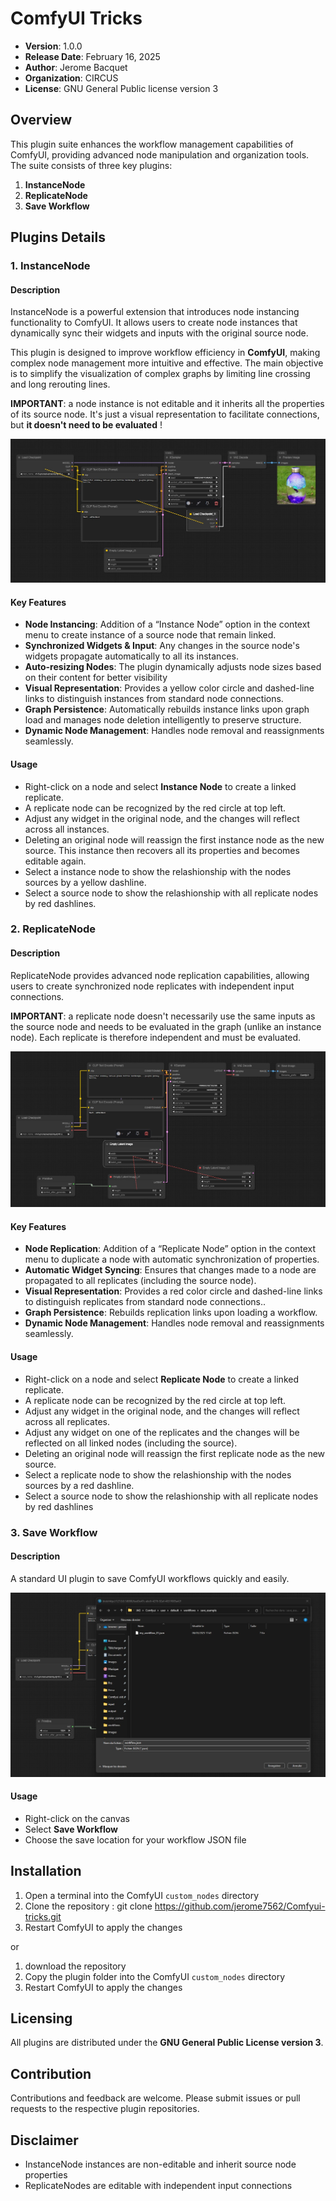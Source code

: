 # ComfyUI Tricks
- **Version**: 1.0.0
- **Release Date**: February 16, 2025
- **Author**: Jerome Bacquet
- **Organization**: CIRCUS
- **License**: GNU General Public license version 3

## Overview

This plugin suite enhances the workflow management capabilities of ComfyUI, providing advanced node manipulation and organization tools. The suite consists of three key plugins:

1. **InstanceNode**
2. **ReplicateNode**
3. **Save Workflow**

## Plugins Details

### 1. InstanceNode

#### Description
InstanceNode is a powerful extension that introduces node instancing functionality to ComfyUI. It allows users to create node instances that dynamically sync their widgets and inputs with the original source node.

This plugin is designed to improve workflow efficiency in **ComfyUI**, making complex node management more intuitive and effective.
The main objective is to simplify the visualization of complex graphs by limiting line crossing and long rerouting lines.

**IMPORTANT**: a node instance is not editable and it inherits all the properties of its source node. 
It's just a visual representation to facilitate connections, but **it doesn't need to be evaluated** !

![InstanceNode Snapshot](docs/images/instance_snapshot.jpg)

#### Key Features
- **Node Instancing**: Addition of a “Instance Node” option in the context menu to create instance of a source node that remain linked.
- **Synchronized Widgets & Input**: Any changes in the source node's widgets propagate automatically to all its instances.
- **Auto-resizing Nodes**: The plugin dynamically adjusts node sizes based on their content for better visibility
- **Visual Representation**: Provides a yellow color circle and dashed-line links to distinguish instances from standard node connections.
- **Graph Persistence**:  Automatically rebuilds instance links upon graph load and manages node deletion intelligently to preserve structure.
- **Dynamic Node Management**: Handles node removal and reassignments seamlessly.

#### Usage
- Right-click on a node and select **Instance Node** to create a linked replicate.
- A replicate node can be recognized by the red circle at top left. 
- Adjust any widget in the original node, and the changes will reflect across all instances.
- Deleting an original node will reassign the first instance node as the new source. 
  This instance then recovers all its properties and becomes editable again.
- Select a instance node to show the relashionship with the nodes sources by a yellow dashline.
- Select a source node to show the relashionship with all replicate nodes by red dashlines.

### 2. ReplicateNode

#### Description
ReplicateNode provides advanced node replication capabilities, allowing users to create synchronized node replicates with independent input connections.  

**IMPORTANT**: a replicate node doesn't necessarily use the same inputs as the source node and needs to be evaluated in the graph (unlike an instance node). Each replicate is therefore independent and must be evaluated.

![ReplicateNode Snapshot](docs/images/replicate_snapshot.jpg)

#### Key Features
- **Node Replication**: Addition of a “Replicate Node” option in the context menu to duplicate a node with automatic synchronization of properties.
- **Automatic Widget Syncing**:  Ensures that changes made to a node are propagated to all replicates (including the source node).
- **Visual Representation**: Provides a red color circle and dashed-line links to distinguish replicates from standard node connections..
- **Graph Persistence**: Rebuilds replication links upon loading a workflow.
- **Dynamic Node Management**: Handles node removal and reassignments seamlessly.

#### Usage
- Right-click on a node and select **Replicate Node** to create a linked replicate.
- A replicate node can be recognized by the red circle at top left. 
- Adjust any widget in the original node, and the changes will reflect across all replicates.
- Adjust any widget on one of the replicates and the changes will be reflected on all linked nodes (including the source).
- Deleting an original node will reassign the first replicate node as the new source.
- Select a replicate node to show the relashionship with the nodes sources by a red dashline.
- Select a source node to show the relashionship with all replicate nodes by red dashlines

### 3. Save Workflow

#### Description
A standard UI plugin to save ComfyUI workflows quickly and easily.

![Save Workflow Snapshot](docs/images/save_workflow_snapshot.jpg)

#### Usage
- Right-click on the canvas
- Select **Save Workflow**
- Choose the save location for your workflow JSON file

## Installation

1. Open a terminal into the ComfyUI `custom_nodes` directory
2. Clone the repository : 
git clone https://github.com/jerome7562/Comfyui-tricks.git
3. Restart ComfyUI to apply the changes

or 
1. download the repository
2. Copy the plugin folder into the ComfyUI `custom_nodes` directory
3. Restart ComfyUI to apply the changes

## Licensing

All plugins are distributed under the **GNU General Public License version 3**.

## Contribution

Contributions and feedback are welcome. Please submit issues or pull requests to the respective plugin repositories.

## Disclaimer

- InstanceNode instances are non-editable and inherit source node properties
- ReplicateNodes are editable with independent input connections
